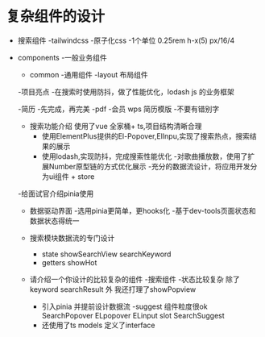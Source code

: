 # 复杂组件的设计

- 搜索组件
 -tailwindcss
   -原子化css
   -1个单位 0.25rem
    h-x(5)  px/16/4

 - components
   -一般业务组件
   - common
     -通用组件
    -layout  布局组件    

   -项目亮点
    -在搜索时使用防抖，做了性能优化，lodash js 的业务框架 


   -简历
     -先完成，再完美
     -pdf
     -会员 wps 简历模版
     -不要有错别字 
   - 搜索功能介绍
     使用了vue 全家桶+ ts,项目结构清晰合理
     - 使用ElementPlus提供的El-Popover,ElInpu,实现了搜索热点，搜索结果的展示
     - 使用lodash,实现防抖，完成搜索性能优化
      -对歌曲播放数，使用了扩展Number原型链的方式优化展示 
      -充分的数据流设计，将应用开发分为ui组件 + store

    -给面试官介绍pinia使用
      - 数据驱动界面
      -选用pinia更简单，更hooks化
      -基于dev-tools页面状态和数据状态得统一  
      - 搜索模块数据流的专门设计
        - state showSearchView searchKeyword
        - getters showHot

     - 请介绍一个你设计的比较复杂的组件
       -搜索组件
       -状态比较复杂
         除了keyword searchResult 外
         我还打理了showPopview   
       - 引入pinia 并提前设计数据流
       -suggest 组件粒度很ok  
          SearchPopover
           ELpopover
           ELinput slot
           SearchSuggest
       - 还使用了ts models 定义了interface    